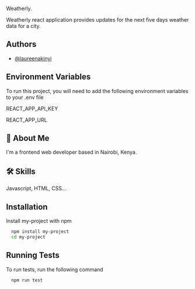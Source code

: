 
Weatherly.

Weatherly react application provides updates for the 
next five days weather data for a city.




## Authors

- [@laureenakinyi](https://github.com/Laureen-Akinyi)



## Environment Variables

To run this project, you will need to add the following environment variables to your .env file

REACT_APP_API_KEY

REACT_APP_URL


## 🚀 About Me
I'm a frontend web developer based in Nairobi, Kenya.


## 🛠 Skills
Javascript, HTML, CSS...


## Installation

Install my-project with npm

```bash
  npm install my-project
  cd my-project
```
    
## Running Tests

To run tests, run the following command

```bash
  npm run test
```

